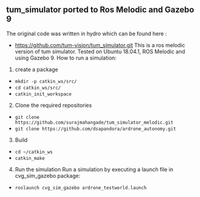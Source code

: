 ## tum_simulator ported to Ros Melodic and Gazebo 9
The original code was written in hydro which can be found here :
* https://github.com/tum-vision/tum_simulator.git
This is a ros melodic version of tum simulator.
Tested on Ubuntu 18.04.1, ROS Melodic and using Gazebo 9.
How to run a simulation:
1. create a package
* `mkdir -p catkin_ws/src/`
* `cd catkin_ws/src/`
* `catkin_init_workspace`
2. Clone the required repositories
* `git clone https://github.com/surajmahangade/tum_simulator_melodic.git`
* `git clone https://github.com/dsapandora/ardrone_autonomy.git`
3. Build
* `cd ~/catkin_ws`
* `catkin_make`
4. Run the simulation
Run a simulation by executing a launch file in cvg_sim_gazebo package: 

* `roslaunch cvg_sim_gazebo ardrone_testworld.launch`

